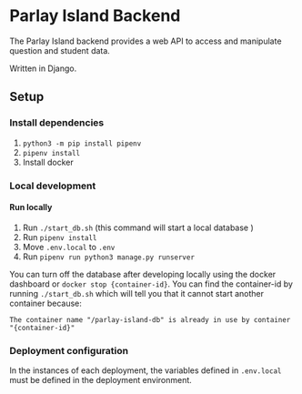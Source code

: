# Parlay Island Backend

The Parlay Island backend provides a web API to access and manipulate question
and student data.

Written in Django.

## Setup

### Install dependencies

1. `python3 -m pip install pipenv`
2. `pipenv install`
3. Install docker

### Local development

#### Run locally

1. Run `./start_db.sh` (this command will start a local database )
2. Run `pipenv install`
3. Move `.env.local` to `.env`
4. Run `pipenv run python3 manage.py runserver`

You can turn off the database after developing locally using the docker dashboard or `docker stop {container-id}`. You
can find the container-id by running `./start_db.sh` which will tell you that it cannot start another container because:

```
The container name "/parlay-island-db" is already in use by container "{container-id}"
```

### Deployment configuration

In the instances of each deployment, the variables defined in `.env.local` must be defined in the deployment 
environment.